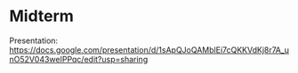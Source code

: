 # Midterm

Presentation: https://docs.google.com/presentation/d/1sApQJoQAMblEi7cQKKVdKj8r7A_unO52V043weIPPqc/edit?usp=sharing
